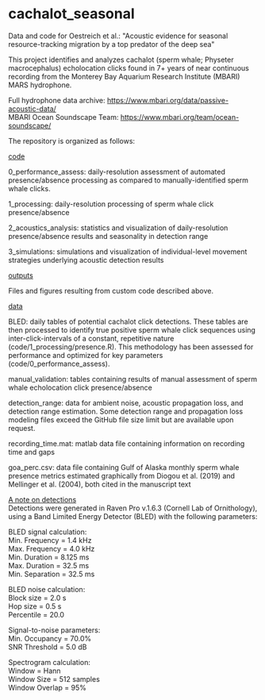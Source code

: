 # cachalot_seasonal

Data and code for Oestreich et al.: "Acoustic evidence for seasonal resource-tracking migration by a top predator of the deep sea"

This project identifies and analyzes cachalot (sperm whale; Physeter macrocephalus) echolocation clicks found in 7+ years of near continuous recording from the Monterey Bay Aquarium Research Institute (MBARI) MARS hydrophone.

Full hydrophone data archive: https://www.mbari.org/data/passive-acoustic-data/  
MBARI Ocean Soundscape Team: https://www.mbari.org/team/ocean-soundscape/

The repository is organized as follows:

<ins>code</ins>

0_performance_assess: daily-resolution assessment of automated presence/absence processing as compared to manually-identified sperm whale clicks.

1_processing: daily-resolution processing of sperm whale click presence/absence

2_acoustics_analysis: statistics and visualization of daily-resolution presence/absence results and seasonality in detection range

3_simulations: simulations and visualization of individual-level movement strategies underlying acoustic detection results


<ins>outputs</ins>

Files and figures resulting from custom code described above.


<ins>data</ins>

BLED: daily tables of potential cachalot click detections. These tables are then processed to identify true positive sperm whale click sequences using inter-click-intervals of a constant, repetitive nature (code/1_processing/presence.R). This methodology has been assessed for performance and optimized for key parameters (code/0_performance_assess). 

manual_validation: tables containing results of manual assessment of sperm whale echolocation click presence/absence

detection_range: data for ambient noise, acoustic propagation loss, and detection range estimation. Some detection range and propagation loss modeling files exceed the GitHub file size limit but are available upon request.

recording_time.mat: matlab data file containing information on recording time and gaps

goa_perc.csv: data file containing Gulf of Alaska monthly sperm whale presence metrics estimated graphically from Diogou et al. (2019) and Mellinger et al. (2004), both cited in the manuscript text


<ins>A note on detections</ins>  
Detections were generated in Raven Pro v.1.6.3 (Cornell Lab of Ornithology), using a Band Limited Energy Detector (BLED) with the following parameters:

BLED signal calculation:  
Min. Frequency = 1.4 kHz  
Max. Frequency = 4.0 kHz  
Min. Duration = 8.125 ms  
Max. Duration = 32.5 ms  
Min. Separation = 32.5 ms  

BLED noise calculation:  
Block size = 2.0 s  
Hop size = 0.5 s  
Percentile = 20.0  

Signal-to-noise parameters:  
Min. Occupancy = 70.0%  
SNR Threshold = 5.0 dB  

Spectrogram calculation:  
Window = Hann  
Window Size = 512 samples  
Window Overlap = 95%  
